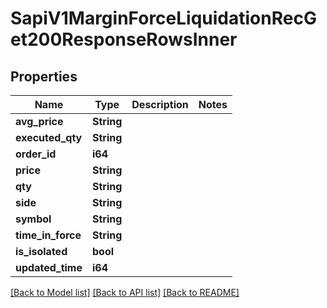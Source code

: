 # SapiV1MarginForceLiquidationRecGet200ResponseRowsInner

## Properties

Name | Type | Description | Notes
------------ | ------------- | ------------- | -------------
**avg_price** | **String** |  | 
**executed_qty** | **String** |  | 
**order_id** | **i64** |  | 
**price** | **String** |  | 
**qty** | **String** |  | 
**side** | **String** |  | 
**symbol** | **String** |  | 
**time_in_force** | **String** |  | 
**is_isolated** | **bool** |  | 
**updated_time** | **i64** |  | 

[[Back to Model list]](../README.md#documentation-for-models) [[Back to API list]](../README.md#documentation-for-api-endpoints) [[Back to README]](../README.md)


